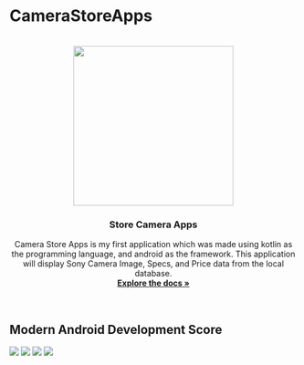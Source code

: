 # CameraStoreApps
<!-- PROJECT LOGO -->
<p align="center">
  <br>
  <img  width="280px" src="https://github.com/mas-diq/StoreCameraApps/blob/master/app/src/main/res/drawable/camera.png" />
  <h3 align="center">Store Camera Apps</h3>
  <p align="center">
   Camera Store Apps is my first application which was made using kotlin as the programming language, and android as the framework. This application will display Sony Camera Image, Specs, and Price data from the local database.
    <br />
    <a href="https://github.com/mas-diq/StoreCameraApps"><strong>Explore the docs »</strong></a>
  </p>
</p>
<br>
<!-- Screenshot Apps -->

## Modern Android Development Score
<!-- MAD Score -->
 <img src="https://github.com/mas-diq/StoreCameraApps/blob/master/summary.png" />
 <img src="https://github.com/mas-diq/StoreCameraApps/blob/master/kotlin.png" />
 <img src="https://github.com/mas-diq/StoreCameraApps/blob/master/studio.png" />
 <img src="https://github.com/mas-diq/StoreCameraApps/blob/master/jetpack.png" />
